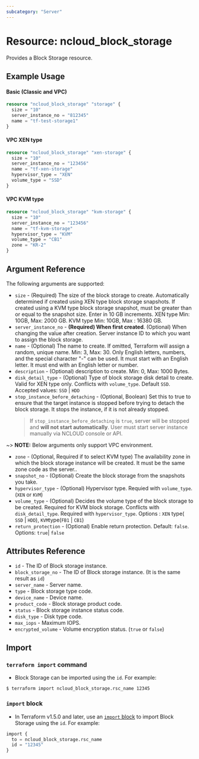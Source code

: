 ```yaml
---
subcategory: "Server"
---
```



# Resource: ncloud_block_storage

Provides a Block Storage resource.

## Example Usage

#### Basic (Classic and VPC)

```terraform
resource "ncloud_block_storage" "storage" {
  size = "10"
  server_instance_no = "812345"
  name = "tf-test-storage1"
}
```

#### VPC XEN type 

```terraform
resource "ncloud_block_storage" "xen-storage" {
  size = "10"
  server_instance_no = "123456"
  name = "tf-xen-storage"
  hypervisor_type = "XEN"
  volume_type = "SSD"
}
```

#### VPC KVM type 

```terraform
resource "ncloud_block_storage" "kvm-storage" {
  size = "10"
  server_instance_no = "123456"
  name = "tf-kvm-storage"
  hypervisor_type = "KVM"
  volume_type = "CB1"
  zone = "KR-2"
}
```

## Argument Reference

The following arguments are supported:

* `size` - (Required) The size of the block storage to create. Automatically determined if created using XEN type block storage snapshots. If created using a KVM type block storage snapshot, must be greater than or equal to the snapshot size. Enter in 10 GB increments. XEN type Min: 10GB, Max: 2000 GB. KVM type Min: 10GB, Max : 16380 GB.
* `server_instance_no` - **(Required) When first created**. (Optional) When changing the value after creation. Server instance ID to which you want to assign the block storage.
* `name` - (Optional) The name to create. If omitted, Terraform will assign a random, unique name. Min: 3, Max: 30. Only English letters, numbers, and the special character "-" can be used. It must start with an English letter. It must end with an English letter or number.
* `description` - (Optional) description to create. Min: 0, Max: 1000 Bytes.
* `disk_detail_type` - (Optional) Type of block storage disk detail to create. Valid for XEN type only. Conflicts with `volume_type`. Default `SSD`. Accepted values: `SSD` | `HDD` 
* `stop_instance_before_detaching` - (Optional, Boolean) Set this to true to ensure that the target instance is stopped before trying to detach the block storage. It stops the instance, if it is not already stopped.
	> If `stop_instance_before_detaching` is `true`, server will be stopped and **will not start automatically**. User must start server instance manually via NCLOUD console or API.

~> **NOTE:** Below arguments only support VPC environment.

* `zone` - (Optional, Required if to select KVM type) The availability zone in which the block storage instance will be created. It must be the same zone code as the server..
* `snapshot_no` - (Optional) Create the block storage from the snapshots you take.
* `hypervisor_type` - (Optional) Hypervisor type. Requied with `volume_type`. (`XEN` or `KVM`)
* `volume_type` - (Optional) Decides the volume type of the block storage to be created. Required for KVM block storage. Conflicts with `disk_detail_type`. Required with `hypervisor_type`. Options : `XEN` type(` SSD` | `HDD`), `KVM`type(`FB1` | `CB1`)
* `return_protection` - (Optional) Enable return protection. Default: `false`. Options: `true`| `false`

## Attributes Reference

* `id` - The ID of Block storage instance.
* `block_storage_no` - The ID of Block storage instance. (It is the same result as `id`)
* `server_name` - Server name.
* `type` - Block storage type code.
* `device_name` - Device name.
* `product_code` - Block storage product code.
* `status` - Block storage instance status code.
* `disk_type` - Disk type code.
* `max_iops` - Maximum IOPS.
* `encrypted_volume` - Volume encryption status. (`true` or `false`)

## Import

### `terraform import` command

* Block Storage can be imported using the `id`. For example:

```console
$ terraform import ncloud_block_storage.rsc_name 12345
```

### `import` block

* In Terraform v1.5.0 and later, use an [`import` block](https://developer.hashicorp.com/terraform/language/import) to import Block Storage using the `id`. For example:

```terraform
import {
  to = ncloud_block_storage.rsc_name
  id = "12345"
}
```
